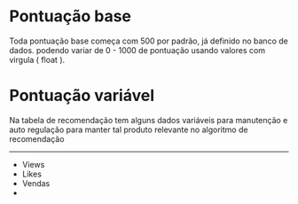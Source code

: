 
# Pontuação base

Toda pontuação base começa com 500 por padrão, já definido no banco de dados.
podendo variar de 0 - 1000 de pontuação usando valores com virgula ( float ).

# Pontuação variável

Na tabela de recomendação tem alguns dados variáveis para manutenção e auto regulação
para manter tal produto relevante no algoritmo de recomendação

---------------------------------------------------------------
- Views
- Likes
- Vendas
- 